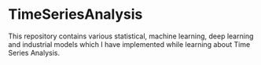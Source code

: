 # TimeSeriesAnalysis
This repository contains various statistical, machine learning, deep learning and industrial models which I have implemented while learning about Time Series Analysis.  
